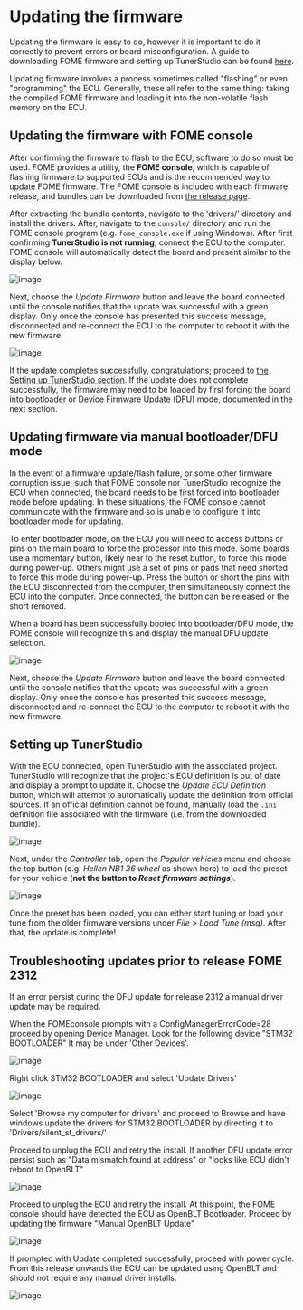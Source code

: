 # Updating the firmware

Updating the firmware is easy to do, however it is important to do it correctly to prevent errors or board
misconfiguration.  A guide to downloading FOME firmware and setting up TunerStudio can be found
[here](/Intro-Start-Here/Where-To-Get-Firmware/).

Updating firmware involves a process sometimes called "flashing" or even "programming" the ECU.  Generally, these all
refer to the same thing: taking the compiled FOME firmware and loading it into the non-volatile flash memory on the ECU.

## Updating the firmware with FOME console

After confirming the firmware to flash to the ECU, software to do so must be used.  FOME provides a utility, the **FOME
console**, which is capable of flashing firmware to supported ECUs and is the recommended way to update FOME firmware.
The FOME console is included with each firmware release, and bundles can be downloaded from [the release
page](https://github.com/FOME-Tech/fome-fw/releases).

After extracting the bundle contents, navigate to the 'drivers/' directory and install the drivers. After, navigate to the `console/` directory and run the FOME console program (e.g.
`fome_console.exe` if using Windows).  After first confirming **TunerStudio is not running**, connect the ECU to the
computer.  FOME console will automatically detect the board and present similar to the display below.

![image](Updating-FW/fomeconsole.png)

Next, choose the *Update Firmware* button and leave the board connected until the console notifies that the update was
successful with a green display.  Only once the console has presented this success message, disconnected and re-connect
the ECU to the computer to reboot it with the new firmware.

![image](Updating-FW/fwsuccess.png)

If the update completes successfully, congratulations; proceed to [the Setting up TunerStudio
section](#setting-up-tunerstudio).  If the update does not complete successfully, the firmware may need to be loaded by
first forcing the board into bootloader or Device Firmware Update (DFU) mode, documented in the next section.

## Updating firmware via manual bootloader/DFU mode

In the event of a firmware update/flash failure, or some other firmware corruption issue, such that FOME console nor
TunerStudio recognize the ECU when connected, the board needs to be first forced into bootloader mode before updating.
In these situations, the FOME console cannot communicate with the firmware and so is unable to configure it into
bootloader mode for updating.

To enter bootloader mode, on the ECU you will need to access buttons or pins on the main board to force the processor
into this mode.  Some boards use a momentary button, likely near to the reset button, to force this mode during
power-up.  Others might use a set of pins or pads that need shorted to force this mode during power-up.  Press the
button or short the pins with the ECU disconnected from the computer, then simultaneously connect the ECU into the
computer.  Once connected, the button can be released or the short removed.

When a board has been successfully booted into bootloader/DFU mode, the FOME console will recognize this and display the
manual DFU update selection.

![image](Updating-FW/mandfu.png)

Next, choose the *Update Firmware* button and leave the board connected until the console notifies that the update was
successful with a green display.  Only once the console has presented this success message, disconnected and re-connect
the ECU to the computer to reboot it with the new firmware.

## Setting up TunerStudio

With the ECU connected, open TunerStudio with the associated project.  TunerStudio will recognize that the project's ECU
definition is out of date and display a prompt to update it.  Choose the *Update ECU Definition* button, which will
attempt to automatically update the definition from official sources.  If an official definition cannot be found,
manually load the `.ini` definition file associated with the firmware (i.e. from the downloaded bundle).

![image](Updating-FW/ecudef.png)

Next, under the *Controller* tab, open the *Popular vehicles* menu and choose the top button (e.g. *Hellen NB1 36 wheel*
as shown here) to load the preset for your vehicle (**not the button to *Reset firmware settings***).

![image](Updating-FW/popularvehicles.png)

Once the preset has been loaded, you can either start tuning or load your tune from the older firmware versions under
*File > Load Tune (msq)*. After that, the update is complete!

## Troubleshooting updates prior to release FOME 2312

If an error persist during the DFU update for release 2312 a manual driver update may be required. 

When the FOMEconsole prompts with a ConfigManagerErrorCode=28 proceed by opening Device Manager. Look for the following device "STM32 BOOTLOADER" It may be under 'Other Devices'. 

![image](Updating-FW/stm32drivererror.png)

Right click STM32 BOOTLOADER and select 'Update Drivers'

![image](Updating-FW/updatedriver.png)

Select 'Browse my computer for drivers' and proceed to Browse and have windows update the drivers for STM32 BOOTLOADER by directing it to 'Drivers/silent_st_drivers/'

Proceed to unplug the ECU and retry the install. If another DFU update error persist such as "Data mismatch found at address" or "looks like ECU didn't reboot to OpenBLT"

![image](Updating-FW/datamismatcherror.png)

Proceed to unplug the ECU and retry the install. At this point, the FOME console should have detected the ECU as OpenBLT Bootloader. Proceed by updating the firmware "Manual OpenBLT Update"

![image](Updating-FW/openblt.png)

If prompted with Update completed successfully, proceed with power cycle. From this release onwards the ECU can be updated using OpenBLT and should not require any manual driver installs.

![image](Updating-fw/openbltsuccess.png)